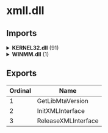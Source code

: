 # xmll.dll

## Imports

<details><summary><b>KERNEL32.dll</b> (91)</summary><p>

| Ordinal | Name |
| ------- | ---- |
| 203 | CreateFileW |
| 379 | FindClose |
| 402 | FindNextFileW |
| 583 | GetFileAttributesA |
| 1143 | ReadFile |
| 1320 | SetFileAttributesA |
| 134 | CloseHandle |
| 615 | GetLastError |
| 1104 | QueryPerformanceCounter |
| 871 | InitializeCriticalSection |
| 309 | EnterCriticalSection |
| 960 | LeaveCriticalSection |
| 273 | DeleteCriticalSection |
| 541 | GetCurrentProcess |
| 542 | GetCurrentProcessId |
| 545 | GetCurrentThread |
| 546 | GetCurrentThreadId |
| 780 | GetThreadTimes |
| 693 | GetProcAddress |
| 1003 | MoveFileExW |
| 1310 | SetEndOfFile |
| 855 | HeapSize |
| 1367 | SetStdHandle |
| 421 | FlushFileBuffers |
| 1511 | WaitForSingleObjectEx |
| 1549 | WideCharToMultiByte |
| 1343 | SetLastError |
| 872 | InitializeCriticalSectionAndSpinCount |
| 191 | CreateEventW |
| 1452 | TlsAlloc |
| 1454 | TlsGetValue |
| 1455 | TlsSetValue |
| 1453 | TlsFree |
| 752 | GetSystemTimeAsFileTime |
| 638 | GetModuleHandleW |
| 305 | EncodePointer |
| 266 | DecodePointer |
| 1010 | MultiByteToWideChar |
| 948 | LCMapStringW |
| 619 | GetLocaleInfoW |
| 734 | GetStringTypeW |
| 455 | GetCPInfo |
| 1316 | SetEvent |
| 1226 | ResetEvent |
| 1235 | RtlCaptureContext |
| 1242 | RtlLookupFunctionEntry |
| 1249 | RtlVirtualUnwind |
| 898 | IsDebuggerPresent |
| 1468 | UnhandledExceptionFilter |
| 1403 | SetUnhandledExceptionFilter |
| 727 | GetStartupInfoW |
| 905 | IsProcessorFeaturePresent |
| 1434 | TerminateProcess |
| 876 | InitializeSListHead |
| 1052 | OutputDebugStringW |
| 433 | FreeLibrary |
| 634 | GetModuleFileNameW |
| 966 | LoadLibraryExW |
| 880 | InterlockedFlushSList |
| 1244 | RtlPcToFileHeader |
| 1126 | RaiseException |
| 1248 | RtlUnwindEx |
| 729 | GetStdHandle |
| 597 | GetFileType |
| 637 | GetModuleHandleExW |
| 1568 | WriteConsoleW |
| 278 | DeleteFileW |
| 186 | CreateDirectoryW |
| 356 | ExitProcess |
| 1569 | WriteFile |
| 850 | HeapFree |
| 846 | HeapAlloc |
| 514 | GetConsoleMode |
| 1140 | ReadConsoleW |
| 1329 | SetFilePointerEx |
| 496 | GetConsoleCP |
| 595 | GetFileSizeEx |
| 912 | IsValidLocale |
| 795 | GetUserDefaultLCID |
| 345 | EnumSystemLocalesW |
| 853 | HeapReAlloc |
| 385 | FindFirstFileExW |
| 910 | IsValidCodePage |
| 440 | GetACP |
| 670 | GetOEMCP |
| 476 | GetCommandLineA |
| 477 | GetCommandLineW |
| 574 | GetEnvironmentStringsW |
| 432 | FreeEnvironmentStringsW |
| 699 | GetProcessHeap |
| 1247 | RtlUnwind |

</p></details>
<details><summary><b>WINMM.dll</b> (1)</summary><p>

| Ordinal | Name |
| ------- | ---- |
| 138 | timeGetTime |

</p></details>

## Exports


| Ordinal | Name |
| ------- | ---- |
| 1 | GetLibMtaVersion |
| 2 | InitXMLInterface |
| 3 | ReleaseXMLInterface |

</p></details>
